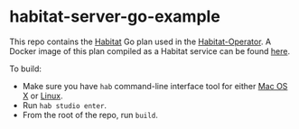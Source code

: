# habitat-server-go-example

This repo contains the [Habitat](https://github.com/habitat-sh/habitat) Go plan used in the [Habitat-Operator](https://github.com/kinvolk/habitat-operator). A Docker image of this plan compiled as a Habitat service can be found [here](https://hub.docker.com/r/kinvolk/bindgo-hab/).

To build:
* Make sure you have `hab` command-line interface tool for either [Mac OS X](https://api.bintray.com/content/habitat/stable/darwin/x86_64/hab-$latest-x86_64-darwin.zip?bt_package=hab-x86_64-darwin) or [Linux](https://api.bintray.com/content/habitat/stable/linux/x86_64/hab-$latest-x86_64-linux.tar.gz?bt_package=hab-x86_64-linux).
* Run `hab studio enter`.
* From the root of the repo, run `build`.
